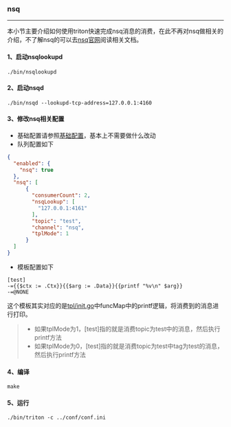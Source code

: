 ### nsq
-----

本小节主要介绍如何使用triton快速完成nsq消息的消费，在此不再对nsq做相关的介绍，不了解nsq的可以去[nsq官网](https://nsq.io/)阅读相关文档。

#### 1、启动nsqlookupd
```shell
./bin/nsqlookupd
```
#### 2、启动nsqd
```shell
./bin/nsqd --lookupd-tcp-address=127.0.0.1:4160
```
#### 3、修改nsq相关配置
* 基础配置请参照[基础配置](../config/base.md)，基本上不需要做什么改动
* 队列配置如下
```json
{
  "enabled": {
    "nsq": true
  },
  "nsq": [
      {
        "consumerCount": 2,
        "nsqLookup": [
          "127.0.0.1:4161"
        ],
        "topic": "test",
        "channel": "nsq",
        "tplMode": 1
      }
  ]
}
```
* 模板配置如下
```shell
[test]
-={{$ctx := .Ctx}}{{$arg := .Data}}{{printf "%v\n" $arg}}
-=@NONE
```
这个模板其实对应的是[tpl/init.go](https://github.com/tal-tech/triton/blob/master/tpl/init.go)中funcMap中的printf逻辑，将消费到的消息进行打印。
>* 如果tplMode为1，[test]指的就是消费topic为test中的消息，然后执行printf方法
>* 如果tplMode为0，[test]指的就是消费topic为test中tag为test的消息，然后执行printf方法

#### 4、编译
```shell
make
```
#### 5、运行
```shell
./bin/triton -c ../conf/conf.ini
```